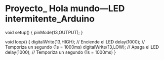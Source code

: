 # Proyecto_ Hola mundo—LED intermitente_Arduino

void setup() 
{
 pinMode(13,OUTPUT); 
}

void loop() 
{ 
 digitalWrite(13,HIGH); // Enciende el LED
 delay(1000); // Temporiza un segundo (1s = 1000ms)
 digitalWrite(13,LOW); // Apaga el LED
 delay(1000); // Temporiza un segundo (1s = 1000ms)
}
